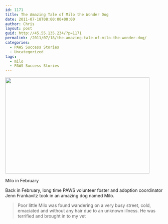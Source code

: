 ```yaml
---
id: 1171
title: The Amazing Tale of Milo the Wonder Dog
date: 2011-07-18T08:00:00+00:00
author: Chris
layout: post
guid: http://45.55.135.234/?p=1171
permalink: /2011/07/18/the-amazing-tale-of-milo-the-wonder-dog/
categories:
  - PAWS Success Stories
  - Uncategorized
tags:
  - milo
  - PAWS Success Stories
---
```

<div id="attachment_1029" style="width: 470px" class="wp-caption aligncenter">
  <img src="https://pawsnewengland.com/wp-content/uploads/2011/02/img_9116.jpg" alt="" title="Milo" width="460" height="306" class="size-full wp-image-1029" />
  
  <p class="wp-caption-text">
    Milo in February
  </p>
</div>

Back in February, long time PAWS volunteer foster and adoption coordinator Jenn Frankavitz took in an amazing dog named Milo.

> Poor little Milo was found wandering on a very busy street, cold, emaciated and without any hair due to an unknown illness. He was terrified and brought in to my vet